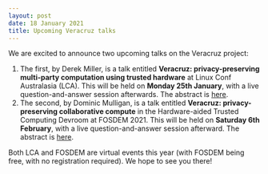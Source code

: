 ```yaml
---
layout: post
date: 18 January 2021
title: Upcoming Veracruz talks
---
```


We are excited to announce two upcoming talks on the Veracruz project:

1. The first, by Derek Miller, is a talk entitled **Veracruz: privacy-preserving multi-party computation using trusted hardware** at Linux Conf Australasia (LCA).
This will be held on **Monday 25th January**, with a live question-and-answer session afterwards.
The abstract is [here](https://linux.conf.au/schedule/presentation/67/).
2. The second, by Dominic Mulligan, is a talk entitled **Veracruz: privacy-preserving collaborative compute** in the Hardware-aided Trusted Computing Devroom at FOSDEM 2021.
This will be held on **Saturday 6th February**, with a live question-and-answer session afterward.
The abstract is [here](https://fosdem.org/2021/schedule/event/tee_veracruz/).

Both LCA and FOSDEM are virtual events this year (with FOSDEM being free, with no registration required).  We hope to see you there!
